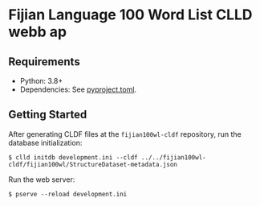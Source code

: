 # Fijian Language 100 Word List CLLD webb ap

## Requirements

- Python: 3.8+
- Dependencies: See [pyproject.toml](./pyproject.toml).

## Getting Started

After generating CLDF files at the `fijian100wl-cldf` repository, run the database initialization:

```shell
$ clld initdb development.ini --cldf ../../fijian100wl-cldf/fijian100wl/StructureDataset-metadata.json
```

Run the web server:

```shell
$ pserve --reload development.ini
```
